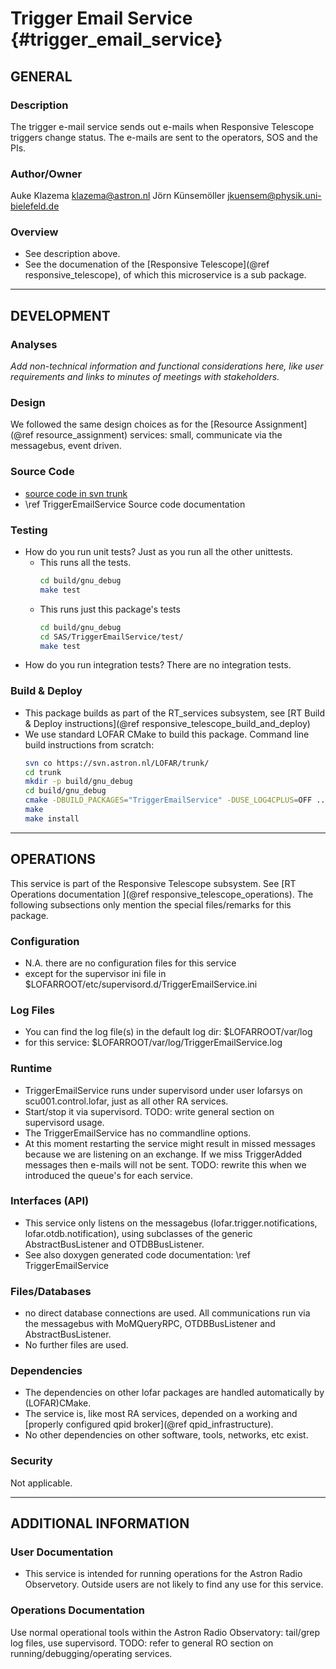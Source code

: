 # Trigger Email Service {#trigger_email_service}

## GENERAL

### Description
The  trigger e-mail service sends out e-mails when Responsive Telescope triggers change status.  The e-mails are sent to the operators, SOS and the PIs.

### Author/Owner
Auke Klazema <klazema@astron.nl>
Jörn Künsemöller <jkuensem@physik.uni-bielefeld.de>

### Overview
- See description above.
- See the documenation of the [Responsive Telescope](@ref responsive_telescope), of which this microservice is a sub package.

- - -

## DEVELOPMENT

### Analyses
*Add non-technical information and functional considerations here, like user requirements and links to minutes of meetings with stakeholders.*

### Design
We followed the same design choices as for the [Resource Assignment](@ref resource_assignment) services: small, communicate via the messagebus, event driven.

### Source Code
- [source code in svn trunk](https://svn.astron.nl/LOFAR/trunk/SAS/TriggerEmailService)
- \ref TriggerEmailService Source code documentation

### Testing
- How do you run unit tests? Just as you run all the other unittests.
  -  This runs all the tests.
     ```bash
     cd build/gnu_debug
     make test
     ```
  - This runs just this package's tests
    ```bash
    cd build/gnu_debug
    cd SAS/TriggerEmailService/test/
    make test
    ```
- How do you run integration tests? There are no integration tests.

### Build & Deploy
- This package builds as part of the RT_services subsystem, see [RT Build & Deploy instructions](@ref responsive_telescope_build_and_deploy)
- We use standard LOFAR CMake to build this package.  Command line build instructions from scratch:
  ```bash
  svn co https://svn.astron.nl/LOFAR/trunk/
  cd trunk
  mkdir -p build/gnu_debug
  cd build/gnu_debug
  cmake -DBUILD_PACKAGES="TriggerEmailService" -DUSE_LOG4CPLUS=OFF ../..
  make
  make install
  ```

- - -

## OPERATIONS
This service is part of the Responsive Telescope subsystem. See [RT Operations documentation ](@ref responsive_telescope_operations). The following subsections only mention the special files/remarks for this package.

### Configuration
- N.A. there are no configuration files for this service
- except for the supervisor ini file in $LOFARROOT/etc/supervisord.d/TriggerEmailService.ini

### Log Files
- You can find the log file(s) in the default log dir: $LOFARROOT/var/log
- for this service: $LOFARROOT/var/log/TriggerEmailService.log

### Runtime
- TriggerEmailService runs under supervisord under user lofarsys on scu001.control.lofar, just as all other RA services.
- Start/stop it via supervisord. TODO: write general section on supervisord usage.
- The TriggerEmailService has no commandline options.
- At this moment restarting the service might result in missed messages because we are listening on an exchange.  If we miss TriggerAdded messages then e-mails will not be sent.  TODO: rewrite this when we introduced the queue's for each service.

### Interfaces (API)
- This service only listens on the messagebus (lofar.trigger.notifications, lofar.otdb.notification), using subclasses of the generic AbstractBusListener and OTDBBusListener.
- See also doxygen generated code documentation: \ref TriggerEmailService

### Files/Databases
- no direct database connections are used. All communications run via the messagebus with MoMQueryRPC, OTDBBusListener and AbstractBusListener.
- No further files are used.

### Dependencies
- The dependencies on other lofar packages are handled automatically by (LOFAR)CMake.
- The service is, like most RA services, depended on a working and [properly configured qpid broker](@ref qpid_infrastructure).
- No other dependencies on other software, tools, networks, etc exist.

### Security
Not applicable.

- - -

## ADDITIONAL INFORMATION

### User Documentation
- This service is intended for running operations for the Astron Radio Observetory. Outside users are not likely to find any use for this service.

### Operations Documentation
Use normal operational tools within the Astron Radio Observatory: tail/grep log files, use supervisord.
TODO: refer to general RO section on running/debugging/operating services.
